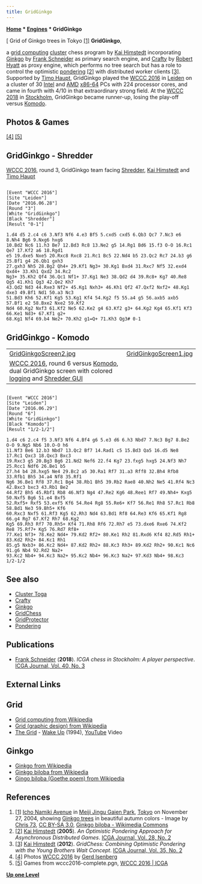 ```yaml
---
title: GridGinkgo
---
```

**[Home](Home "Home") * [Engines](Engines "Engines") * GridGinkgo**

\[ Grid of Ginkgo trees in Tokyo <a id="cite-note-1" href="#cite-ref-1">[1]</a>
**GridGinkgo**,

a [grid computing](https://en.wikipedia.org/wiki/Grid_computing) [cluster](https://en.wikipedia.org/wiki/Computer_cluster) chess program by [Kai Himstedt](Kai_Himstedt "Kai Himstedt") incorporating [Ginkgo](Ginkgo "Ginkgo") by [Frank Schneider](Frank_Schneider "Frank Schneider") as primary search engine, and [Crafty](Crafty "Crafty") by [Robert Hyatt](Robert_Hyatt "Robert Hyatt") as proxy engine, which performs no tree search but has a role to control the optimistic [pondering](Pondering "Pondering") <a id="cite-note-2" href="#cite-ref-2">[2]</a> with distributed worker clients <a id="cite-note-3" href="#cite-ref-3">[3]</a>. Supported by [Timo Haupt](Timo_Haupt "Timo Haupt"), GridGinkgo played the [WCCC 2016](WCCC_2016 "WCCC 2016") in [Leiden](https://en.wikipedia.org/wiki/Leiden) on a cluster of 30 [Intel](Intel "Intel") and [AMD](AMD "AMD") [x86-64](X86-64 "X86-64") PCs with 224 processor cores, and came in fourth with 4/10 in that extraordinary strong field. At the [WCCC 2018](WCCC_2018 "WCCC 2018") in [Stockholm](https://en.wikipedia.org/wiki/Stockholm), GridGinkgo became runner-up, losing the play-off versus [Komodo](Komodo "Komodo").

## Photos & Games

<a id="cite-note-4" href="#cite-ref-4">[4]</a> <a id="cite-note-5" href="#cite-ref-5">[5]</a>

## GridGinkgo - Shredder

[](File:WCCC2016_R3GridGinkGoShredder.jpg)
[WCCC 2016](WCCC_2016 "WCCC 2016"), round 3, GridGinkgo team facing [Shredder](Shredder "Shredder"), [Kai Himstedt](Kai_Himstedt "Kai Himstedt") and [Timo Haupt](Timo_Haupt "Timo Haupt")

```

[Event "WCCC 2016"]
[Site "Leiden"]
[Date "2016.06.28"]
[Round "3"]
[White "GridGinkgo"]
[Black "Shredder"]
[Result "0-1"]

1.d4 d5 2.c4 c6 3.Nf3 Nf6 4.e3 Bf5 5.cxd5 cxd5 6.Qb3 Qc7 7.Nc3 e6 8.Nh4 Bg6 9.Nxg6 hxg6
10.Bd2 Nc6 11.h3 Be7 12.Bd3 Rc8 13.Ne2 g5 14.Rg1 Bd6 15.f3 O-O 16.Rc1 Qe7 17.Kf2 a6 18.Rgd1
e5 19.dxe5 Nxe5 20.Rxc8 Rxc8 21.Rc1 Bc5 22.Nd4 b5 23.Qc2 Rc7 24.b3 g6 25.Bf1 g4 26.Qb1 gxh3
27.gxh3 Nh5 28.Bg2 Qh4+ 29.Kf1 Ng3+ 30.Kg1 Bxd4 31.Rxc7 Nf5 32.exd4 Qxd4+ 33.Kh1 Qxd2 34.Rc2
Ng3+ 35.Kh2 Qf4 36.Qc1 Nf1+ 37.Kg1 Ne3 38.Qd2 d4 39.Rc8+ Kg7 40.Re8 Qg5 41.Kh1 Qg3 42.Qe2 Kh7
43.Qd2 Nd3 44.Rxe3 Nf2+ 45.Kg1 Nxh3+ 46.Kh1 Qf2 47.Qxf2 Nxf2+ 48.Kg1 dxe3 49.Bf1 Nd1 50.a3 Nc3
51.Bd3 Kh6 52.Kf1 Kg5 53.Kg1 Kf4 54.Kg2 f5 55.a4 g5 56.axb5 axb5 57.Bf1 e2 58.Bxe2 Nxe2 59.Kf2
Nd4 60.Kg2 Nxf3 61.Kf2 Ne5 62.Ke2 g4 63.Kf2 g3+ 64.Kg2 Kg4 65.Kf1 Kf3 66.Ke1 Nd3+ 67.Kf1 g2+
68.Kg1 Nf4 69.b4 Ne2+ 70.Kh2 g1=Q+ 71.Kh3 Qg3# 0-1

```

## GridGinkgo - Komodo

|  |  |
| --- | --- |
| [GridGinkgoScreen2.jpg](File:GridGinkgoScreen2.jpg) | [GridGinkgoScreen1.jpg](File:GridGinkgoScreen1.jpg) |
| [WCCC 2016](WCCC_2016 "WCCC 2016"), round 6 versus [Komodo](Komodo "Komodo"), dual GridGinkgo screen with colored [logging](Logging "Logging") and [Shredder GUI](Shredder#GUI "Shredder") |

```

[Event "WCCC 2016"]
[Site "Leiden"]
[Date "2016.06.29"]
[Round "6"]
[White "GridGinkgo"]
[Black "Komodo"]
[Result "1/2-1/2"]

1.d4 c6 2.c4 f5 3.Nf3 Nf6 4.Bf4 g6 5.e3 d6 6.h3 Nbd7 7.Nc3 Bg7 8.Be2 O-O 9.Ng5 Nb6 10.O-O h6 
11.Nf3 Be6 12.b3 Nbd7 13.Qc2 Bf7 14.Rad1 c5 15.Bd3 Qa5 16.d5 Ne8 17.Rc1 Qxc3 18.Qxc3 Bxc3 
19.Rxc3 g5 20.Bg3 Bg6 21.Nd2 Nef6 22.f4 Kg7 23.fxg5 hxg5 24.Nf3 Nh7 25.Rcc1 Ndf6 26.Be1 b5 
27.h4 b4 28.hxg5 Ne4 29.Bc2 a5 30.Ra1 Rf7 31.a3 Rff8 32.Bh4 Rfb8 33.Rfb1 Bh5 34.a4 Nf8 35.Rf1 
Ng6 36.Be1 Rf8 37.Rc1 Bg4 38.Rb1 Bh5 39.Rb2 Rae8 40.Nh2 Ne5 41.Rf4 Nc3 42.Bxc3 bxc3 43.Rb1 Be2 
44.Rf2 Bh5 45.Rbf1 Rb8 46.Nf3 Ng4 47.Re2 Kg6 48.Ree1 Rf7 49.Nh4+ Kxg5 50.Nxf5 Bg6 51.e4 Bxf5 
52.Rxf5+ Rxf5 53.exf5 Kf6 54.Re4 Rg8 55.Re6+ Kf7 56.Re1 Rh8 57.Rc1 Rb8 58.Bd1 Ne3 59.Bh5+ Kf6 
60.Rxc3 Nxf5 61.Rf3 Kg5 62.Rh3 Nd4 63.Bd1 Rf8 64.Re3 Kf6 65.Kf1 Rg8 66.g4 Rg7 67.Kf2 Rh7 68.Kg2
Kg5 69.Rh3 Rf7 70.Rh5+ Kf4 71.Rh8 Rf6 72.Rh7 e5 73.dxe6 Rxe6 74.Kf2 Re8 75.Rf7+ Kg5 76.Rd7 Rf8+ 
77.Ke1 Nf3+ 78.Ke2 Nd4+ 79.Kd2 Rf2+ 80.Ke1 Rh2 81.Rxd6 Kf4 82.Rd5 Rh1+ 83.Kd2 Rh2+ 84.Kc1 Rh1 
85.g5 Nxb3+ 86.Kc2 Nd4+ 87.Kd2 Rh2+ 88.Kc3 Rh3+ 89.Kd2 Rh2+ 90.Kc1 Nc6 91.g6 Nb4 92.Rd2 Na2+ 
93.Kc2 Nb4+ 94.Kc3 Na2+ 95.Kc2 Nb4+ 96.Kc3 Na2+ 97.Kd3 Nb4+ 98.Kc3 1/2-1/2

```

## See also

- [Cluster Toga](Cluster_Toga "Cluster Toga")
- [Crafty](Crafty "Crafty")
- [Ginkgo](Ginkgo "Ginkgo")
- [GridChess](GridChess "GridChess")
- [GridProtector](GridProtector "GridProtector")
- [Pondering](Pondering "Pondering")

## Publications

- [Frank Schneider](Frank_Schneider "Frank Schneider") (**2018**). *ICGA chess in Stockholm: A player perspective*. [ICGA Journal, Vol. 40, No. 3](ICGA_Journal#40_3 "ICGA Journal")

## External Links

## Grid

- [Grid computing from Wikipedia](https://en.wikipedia.org/wiki/Grid_computing)
- [Grid (graphic design) from Wikipedia](<https://en.wikipedia.org/wiki/Grid_(graphic_design)>)
- [The Grid](Category:The_Grid "Category:The Grid") - [Wake Up](<https://en.wikipedia.org/wiki/Evolver_(The_Grid_album)>) (1994), [YouTube](https://en.wikipedia.org/wiki/YouTube) Video

## Ginkgo

- [Ginkgo from Wikipedia](https://en.wikipedia.org/wiki/Ginkgo)
- [Ginkgo biloba from Wikipedia](https://en.wikipedia.org/wiki/Ginkgo_biloba)
- [Gingo biloba (Goethe poem) from Wikipedia](https://en.wikipedia.org/wiki/Gingo_biloba)

## References

1. <a id="cite-ref-1" href="#cite-note-1">[1]</a> [Icho Namiki Avenue](http://www.japan-talk.com/jt/new/icho-namiki-avenue) in [Meiji Jingu Gaien Park](http://en.japantravel.com/tokyo/meiji-jingu-gaien-park/14515), [Tokyo](https://en.wikipedia.org/wiki/Tokyo) on November 27, 2004, showing [Ginkgo trees](https://en.wikipedia.org/wiki/Ginkgo_biloba) in beautiful autumn colors - Image by [Chris 73](https://commons.wikimedia.org/wiki/User:Chris_73), [CC BY-SA 3.0](https://creativecommons.org/licenses/by-sa/3.0/deed.en), [Ginkgo biloba - Wikimedia Commons](https://commons.wikimedia.org/wiki/Ginkgo_biloba)
1. <a id="cite-ref-2" href="#cite-note-2">[2]</a> [Kai Himstedt](Kai_Himstedt "Kai Himstedt") (**2005**). *An Optimistic Pondering Approach for Asynchronous Distributed Games*. [ICGA Journal, Vol. 28, No. 2](ICGA_Journal#28_2 "ICGA Journal")
1. <a id="cite-ref-3" href="#cite-note-3">[3]</a>  [Kai Himstedt](Kai_Himstedt "Kai Himstedt") (**2012**). *GridChess: Combining Optimistic Pondering with the Young Brothers Wait Concept*. [ICGA Journal, Vol. 35, No. 2](ICGA_Journal#35_2 "ICGA Journal")
1. <a id="cite-ref-4" href="#cite-note-4">[4]</a> Photos [WCCC 2016](WCCC_2016 "WCCC 2016") by [Gerd Isenberg](Gerd_Isenberg "Gerd Isenberg")
1. <a id="cite-ref-5" href="#cite-note-5">[5]</a> Games from wccc2016-complete.pgn, [WCCC 2016 | ICGA](https://icga.leidenuniv.nl/?page_id=1676)

**[Up one Level](Engines "Engines")**

